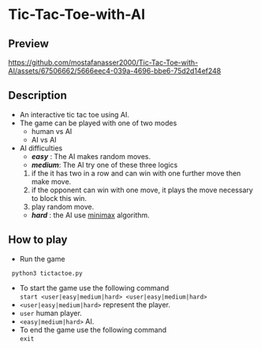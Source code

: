 # Tic-Tac-Toe-with-AI
## Preview



https://github.com/mostafanasser2000/Tic-Tac-Toe-with-AI/assets/67506662/5666eec4-039a-4696-bbe6-75d2d14ef248




## Description
- An interactive tic tac toe using AI.<br>
- The game can be played with one of two modes
  - human vs AI
  - AI vs AI
- AI difficulties
  - ***easy*** : The AI makes random moves.
  - ***medium***: The AI try one of these three logics
  1. if the it has two in a row and can win with one further move then make move.
  2. if the opponent can win with one move, it plays the move necessary to block this win.
  3. play random move.
  - ***hard*** : the AI use [minimax](https://en.wikipedia.org/wiki/Minimax) algorithm.

## How to play
- Run the game 
``` shell 
 python3 tictactoe.py
```
- To start the game use the following command<br> 
 `start <user|easy|medium|hard> <user|easy|medium|hard>`<br>
- `<user|easy|medium|hard>` represent the player.<br>
- `user` human player.<br>
- `<easy|medium|hard>` AI.<br>
- To end the game use the following command<br>`exit`
